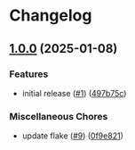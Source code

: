 # Changelog

## [1.0.0](https://github.com/SmarDex-Ecosystem/solidity-libraries/compare/v0.1.0...v1.0.0) (2025-01-08)


### Features

* initial release ([#1](https://github.com/SmarDex-Ecosystem/solidity-libraries/issues/1)) ([497b75c](https://github.com/SmarDex-Ecosystem/solidity-libraries/commit/497b75c7767c482ee52a5dfdfc66ba87d42a806d))


### Miscellaneous Chores

* update flake ([#9](https://github.com/SmarDex-Ecosystem/solidity-libraries/issues/9)) ([0f9e821](https://github.com/SmarDex-Ecosystem/solidity-libraries/commit/0f9e821241937c2af568a6c60a657e252c1e6c97))
